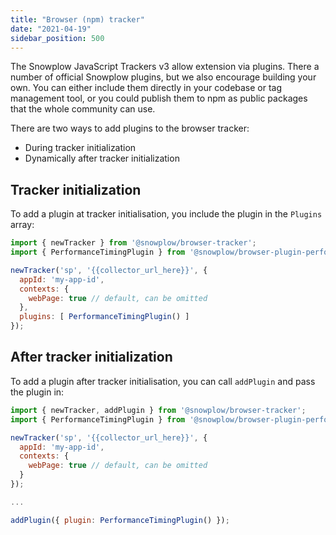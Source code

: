 ```yaml
---
title: "Browser (npm) tracker"
date: "2021-04-19"
sidebar_position: 500
---
```


The Snowplow JavaScript Trackers v3 allow extension via plugins. There a number of official Snowplow plugins, but we also encourage building your own. You can either include them directly in your codebase or tag management tool, or you could publish them to npm as public packages that the whole community can use.

There are two ways to add plugins to the browser tracker:

- During tracker initialization
- Dynamically after tracker initialization

## Tracker initialization

To add a plugin at tracker initialisation, you include the plugin in the `Plugins` array:

```javascript
import { newTracker } from '@snowplow/browser-tracker';
import { PerformanceTimingPlugin } from '@snowplow/browser-plugin-performance-timing';

newTracker('sp', '{{collector_url_here}}', {
  appId: 'my-app-id',
  contexts: {
    webPage: true // default, can be omitted
  },
  plugins: [ PerformanceTimingPlugin() ]
});
```

## After tracker initialization

To add a plugin after tracker initialisation, you can call `addPlugin` and pass the plugin in:

```javascript
import { newTracker, addPlugin } from '@snowplow/browser-tracker';
import { PerformanceTimingPlugin } from '@snowplow/browser-plugin-performance-timing';

newTracker('sp', '{{collector_url_here}}', {
  appId: 'my-app-id',
  contexts: {
    webPage: true // default, can be omitted
  }
});

...

addPlugin({ plugin: PerformanceTimingPlugin() });
```
